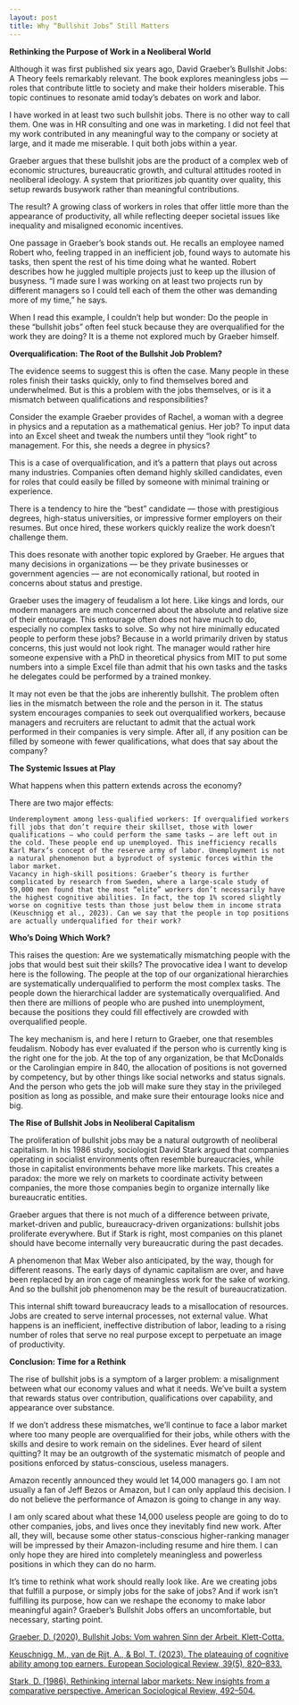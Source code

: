 ```yaml
---
layout: post
title: Why “Bullshit Jobs” Still Matters
---
```


**Rethinking the Purpose of Work in a Neoliberal World**

Although it was first published six years ago, David Graeber’s Bullshit Jobs: A Theory feels remarkably relevant. The book explores meaningless jobs — roles that contribute little to society and make their holders miserable. This topic continues to resonate amid today’s debates on work and labor.

I have worked in at least two such bullshit jobs. There is no other way to call them. One was in HR consulting and one was in marketing. I did not feel that my work contributed in any meaningful way to the company or society at large, and it made me miserable. I quit both jobs within a year.

Graeber argues that these bullshit jobs are the product of a complex web of economic structures, bureaucratic growth, and cultural attitudes rooted in neoliberal ideology. A system that prioritizes job quantity over quality, this setup rewards busywork rather than meaningful contributions.

The result? A growing class of workers in roles that offer little more than the appearance of productivity, all while reflecting deeper societal issues like inequality and misaligned economic incentives.

One passage in Graeber’s book stands out. He recalls an employee named Robert who, feeling trapped in an inefficient job, found ways to automate his tasks, then spent the rest of his time doing what he wanted. Robert describes how he juggled multiple projects just to keep up the illusion of busyness. “I made sure I was working on at least two projects run by different managers so I could tell each of them the other was demanding more of my time,” he says.

When I read this example, I couldn’t help but wonder: Do the people in these “bullshit jobs” often feel stuck because they are overqualified for the work they are doing? It is a theme not explored much by Graeber himself.

**Overqualification: The Root of the Bullshit Job Problem?**

The evidence seems to suggest this is often the case. Many people in these roles finish their tasks quickly, only to find themselves bored and underwhelmed. But is this a problem with the jobs themselves, or is it a mismatch between qualifications and responsibilities?

Consider the example Graeber provides of Rachel, a woman with a degree in physics and a reputation as a mathematical genius. Her job? To input data into an Excel sheet and tweak the numbers until they “look right” to management. For this, she needs a degree in physics?

This is a case of overqualification, and it’s a pattern that plays out across many industries. Companies often demand highly skilled candidates, even for roles that could easily be filled by someone with minimal training or experience.

There is a tendency to hire the “best” candidate — those with prestigious degrees, high-status universities, or impressive former employers on their resumes. But once hired, these workers quickly realize the work doesn’t challenge them.

This does resonate with another topic explored by Graeber. He argues that many decisions in organizations — be they private businesses or government agencies — are not economically rational, but rooted in concerns about status and prestige.

Graeber uses the imagery of feudalism a lot here. Like kings and lords, our modern managers are much concerned about the absolute and relative size of their entourage. This entourage often does not have much to do, especially no complex tasks to solve. So why not hire minimally educated people to perform these jobs? Because in a world primarily driven by status concerns, this just would not look right. The manager would rather hire someone expensive with a PhD in theoretical physics from MIT to put some numbers into a simple Excel file than admit that his own tasks and the tasks he delegates could be performed by a trained monkey.

It may not even be that the jobs are inherently bullshit. The problem often lies in the mismatch between the role and the person in it. The status system encourages companies to seek out overqualified workers, because managers and recruiters are reluctant to admit that the actual work performed in their companies is very simple. After all, if any position can be filled by someone with fewer qualifications, what does that say about the company?

**The Systemic Issues at Play**

What happens when this pattern extends across the economy?

There are two major effects:

    Underemployment among less-qualified workers: If overqualified workers fill jobs that don’t require their skillset, those with lower qualifications — who could perform the same tasks — are left out in the cold. These people end up unemployed. This inefficiency recalls Karl Marx’s concept of the reserve army of labor. Unemployment is not a natural phenomenon but a byproduct of systemic forces within the labor market.
    Vacancy in high-skill positions: Graeber’s theory is further complicated by research from Sweden, where a large-scale study of 59,000 men found that the most “elite” workers don’t necessarily have the highest cognitive abilities. In fact, the top 1% scored slightly worse on cognitive tests than those just below them in income strata (Keuschnigg et al., 2023). Can we say that the people in top positions are actually underqualified for their work?

**Who’s Doing Which Work?**

This raises the question: Are we systematically mismatching people with the jobs that would best suit their skills? The provocative idea I want to develop here is the following. The people at the top of our organizational hierarchies are systematically underqualified to perform the most complex tasks. The people down the hierarchical ladder are systematically overqualified. And then there are millions of people who are pushed into unemployment, because the positions they could fill effectively are crowded with overqualified people.

The key mechanism is, and here I return to Graeber, one that resembles feudalism. Nobody has ever evaluated if the person who is currently king is the right one for the job. At the top of any organization, be that McDonalds or the Carolingian empire in 840, the allocation of positions is not governed by competency, but by other things like social networks and status signals. And the person who gets the job will make sure they stay in the privileged position as long as possible, and make sure their entourage looks nice and big.

**The Rise of Bullshit Jobs in Neoliberal Capitalism**

The proliferation of bullshit jobs may be a natural outgrowth of neoliberal capitalism. In his 1986 study, sociologist David Stark argued that companies operating in socialist environments often resemble bureaucracies, while those in capitalist environments behave more like markets. This creates a paradox: the more we rely on markets to coordinate activity between companies, the more those companies begin to organize internally like bureaucratic entities.

Graeber argues that there is not much of a difference between private, market-driven and public, bureaucracy-driven organizations: bullshit jobs proliferate everywhere. But if Stark is right, most companies on this planet should have become internally very bureaucratic during the past decades.

A phenomenon that Max Weber also anticipated, by the way, though for different reasons. The early days of dynamic capitalism are over, and have been replaced by an iron cage of meaningless work for the sake of working. And so the bullshit job phenomenon may be the result of bureaucratization.

This internal shift toward bureaucracy leads to a misallocation of resources. Jobs are created to serve internal processes, not external value. What happens is an inefficient, ineffective distribution of labor, leading to a rising number of roles that serve no real purpose except to perpetuate an image of productivity.

**Conclusion: Time for a Rethink**

The rise of bullshit jobs is a symptom of a larger problem: a misalignment between what our economy values and what it needs. We’ve built a system that rewards status over contribution, qualifications over capability, and appearance over substance.

If we don’t address these mismatches, we’ll continue to face a labor market where too many people are overqualified for their jobs, while others with the skills and desire to work remain on the sidelines. Ever heard of silent quitting? It may be an outgrowth of the systematic mismatch of people and positions enforced by status-conscious, useless managers.

Amazon recently announced they would let 14,000 managers go. I am not usually a fan of Jeff Bezos or Amazon, but I can only applaud this decision. I do not believe the performance of Amazon is going to change in any way.

I am only scared about what these 14,000 useless people are going to do to other companies, jobs, and lives once they inevitably find new work. After all, they will, because some other status-conscious higher-ranking manager will be impressed by their Amazon-including resume and hire them. I can only hope they are hired into completely meaningless and powerless positions in which they can do no harm.

It’s time to rethink what work should really look like. Are we creating jobs that fulfill a purpose, or simply jobs for the sake of jobs? And if work isn’t fulfilling its purpose, how can we reshape the economy to make labor meaningful again? Graeber’s Bullshit Jobs offers an uncomfortable, but necessary, starting point.

[Graeber, D. (2020). Bullshit Jobs: Vom wahren Sinn der Arbeit. Klett-Cotta.](https://www.klett-cotta.de/produkt/david-graeber-bullshit-jobs-9783608982459-t-49)

[Keuschnigg, M., van de Rijt, A., & Bol, T. (2023). The plateauing of cognitive ability among top earners. European Sociological Review, 39(5), 820–833.](https://doi.org/10.1093/esr/jcac076)

[Stark, D. (1986). Rethinking internal labor markets: New insights from a comparative perspective. American Sociological Review, 492–504.](https://doi.org/10.2307/2095583)
